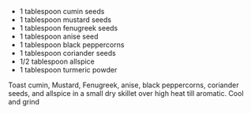 * 1 tablespoon cumin seeds
* 1 tablespoon mustard seeds
* 1 tablespoon fenugreek seeds
* 1 tablespoon anise seed
* 1 tablespoon black peppercorns
* 1 tablespoon coriander seeds
* 1/2 tablespoon allspice
* 1 tablespoon turmeric powder

Toast cumin, Mustard, Fenugreek, anise, black peppercorns, coriander seeds, and allspice in a small dry skillet over high heat till aromatic.  Cool and grind